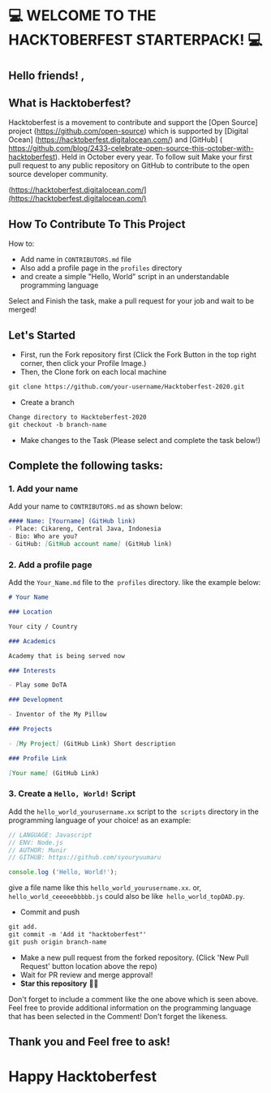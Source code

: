 # 💻 WELCOME TO THE HACKTOBERFEST STARTERPACK! 💻
## Hello friends! ,
## What is Hacktoberfest?
Hacktoberfest is a movement to contribute and support the [Open Source] project (https://github.com/open-source) which is supported by [Digital Ocean] (https://hacktoberfest.digitalocean.com/) and [GitHub] ( https://github.com/blog/2433-celebrate-open-source-this-october-with-hacktoberfest). Held in October every year. To follow suit Make your first pull request to any public repository on GitHub to contribute to the open source developer community.

(https://hacktoberfest.digitalocean.com/](https://hacktoberfest.digitalocean.com/)

## How To Contribute To This Project
How to:

* Add name in `CONTRIBUTORS.md` file
* Also add a profile page in the `profiles` directory
* and create a simple "Hello, World" script in an understandable programming language

Select and Finish the task, make a pull request for your job and wait to be merged!

## Let's Started
* First, run the Fork repository first (Click the Fork Button in the top right corner, then click your Profile Image.)
* Then, the Clone fork on each local machine

```markdown
git clone https://github.com/your-username/Hacktoberfest-2020.git
```

* Create a branch

```markdown
Change directory to Hacktoberfest-2020
git checkout -b branch-name
```

* Make changes to the Task (Please select and complete the task below!)
## Complete the following tasks:
### 1. Add your name
Add your name to `CONTRIBUTORS.md` as shown below:

```markdown
#### Name: [Yourname] (GitHub link)
- Place: Cikareng, Central Java, Indonesia
- Bio: Who are you?
- GitHub: [GitHub account name] (GitHub link)
```

### 2. Add a profile page
Add the `Your_Name.md` file to the` profiles` directory. like the example below:

```markdown
# Your Name

### Location

Your city / Country

### Academics

Academy that is being served now

### Interests

- Play some DoTA

### Development

- Inventor of the My Pillow

### Projects

- [My Project] (GitHub Link) Short description

### Profile Link

[Your name] (GitHub Link)
```

### 3. Create a `Hello, World!` Script
Add the `hello_world_yourusername.xx` script to the` scripts` directory in the programming language of your choice! as an example:

```Javascript
// LANGUAGE: Javascript
// ENV: Node.js
// AUTHOR: Munir
// GITHUB: https://github.com/syouryuumaru

console.log ('Hello, World!');
```

give a file name like this `hello_world_yourusername.xx`. or, `hello_world_ceeeeebbbbb.js` could also be like` hello_world_topDAD.py`.

* Commit and push

```markdown
git add.
git commit -m 'Add it "hacktoberfest"'
git push origin branch-name
```

* Make a new pull request from the forked repository. (Click 'New Pull Request' button location above the repo)
* Wait for PR review and merge approval!
* __Star this repository__ 👌🏻


Don't forget to include a comment like the one above which is seen above. Feel free to provide additional information on the programming language that has been selected in the Comment! Don't forget the likeness.

## Thank you and Feel free to ask!

# Happy Hacktoberfest